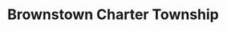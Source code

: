 ---
title: Brownstown Charter Township
url: /brownstown-charter-township/
latitude: 42.138
longitude: -83.267
---